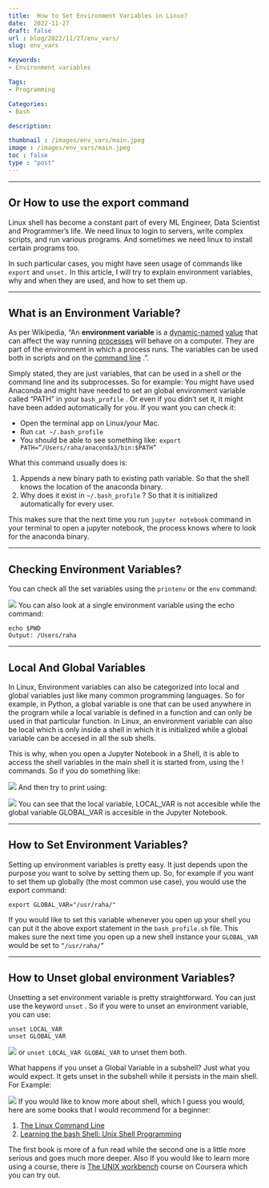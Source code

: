 ```yaml
---
title:  How to Set Environment Variables in Linux?
date:  2022-11-27
draft: false
url : blog/2022/11/27/env_vars/
slug: env_vars

Keywords:
- Environment variables

Tags:
- Programming

Categories:
- Bash

description:

thumbnail : /images/env_vars/main.jpeg
image : /images/env_vars/main.jpeg
toc : false
type : "post"
---
```



---

## Or How to use the export command

Linux shell has become a constant part of every ML Engineer, Data Scientist and Programmer’s life\. We need linux to login to servers, write complex scripts, and run various programs\. And sometimes we need linux to install certain programs too\.

In such particular cases, you might have seen usage of commands like `export` and `unset.` In this article, I will try to explain environment variables, why and when they are used, and how to set them up\.

---

## What is an Environment Variable?

As per Wikipedia, “An **environment variable** is a [dynamic\-named](https://en.wikipedia.org/wiki/Name_resolution_(programming_languages)) [value](https://en.wikipedia.org/wiki/Value_(computer_science)) that can affect the way running [processes](https://en.wikipedia.org/wiki/Process_(computing)) will behave on a computer\. They are part of the environment in which a process runs\. The variables can be used both in scripts and on the [command line](https://en.wikipedia.org/wiki/Command_line) \.”\.

Simply stated, they are just variables, that can be used in a shell or the command line and its subprocesses\. So for example: You might have used Anaconda and might have needed to set an global environment variable called “PATH” in your `bash_profile` \. Or even if you didn’t set it, it might have been added automatically for you\. If you want you can check it:
- Open the terminal app on Linux/your Mac\.
- Run `cat ~/.bash_profile`
- You should be able to see something like: `export PATH=”/Users/raha/anaconda3/bin:$PATH”`


What this command usually does is:
1. Appends a new binary path to existing path variable\. So that the shell knows the location of the anaconda binary\.
2. Why does it exist in `~/.bash_profile` ? So that it is initialized automatically for every user\.


This makes sure that the next time you run `jupyter notebook` command in your terminal to open a jupyter notebook, the process knows where to look for the anaconda binary\.

---

## Checking Environment Variables?

You can check all the set variables using the `printenv` or the `env` command:


![](/images/env_vars/1*P5jm3DtX16Q0E155jgWX6A.png "")
You can also look at a single environment variable using the echo command:
```
echo $PWD
Output: /Users/raha
```

---

## Local And Global Variables

In Linux, Environment variables can also be categorized into local and global variables just like many common programming languages\. So for example, in Python, a global variable is one that can be used anywhere in the program while a local variable is defined in a function and can only be used in that particular function\. In Linux, an environment variable can also be local which is only inside a shell in which it is initialized while a global variable can be accesed in all the sub shells\.

This is why, when you open a Jupyter Notebook in a Shell, it is able to access the shell variables in the main shell it is started from, using the \! commands\. So if you do something like:


![](/images/env_vars/1*-19L8Qs25xZOoocZCLRkWg.png "")
And then try to print using:


![](/images/env_vars/1*0h35VchWglR9WIJPc1qbgA.png "")
You can see that the local variable, LOCAL\_VAR is not accesible while the global variable GLOBAL\_VAR is accesible in the Jupyter Notebook\.

---

## How to Set Environment Variables?

Setting up environment variables is pretty easy\. It just depends upon the purpose you want to solve by setting them up\. So, for example if you want to set them up globally \(the most common use case\), you would use the export command:
```
export GLOBAL_VAR="/usr/raha/"
```

If you would like to set this variable whenever you open up your shell you can put it the above export statement in the `bash_profile.sh` file\. This makes sure the next time you open up a new shell instance your `GLOBAL_VAR` would be set to `“/usr/raha/”`

---

## How to Unset global environment Variables?

Unsetting a set environment variable is pretty straightforward\. You can just use the keyword `unset` \. So if you were to unset an environment variable, you can use:
```
unset LOCAL_VAR
unset GLOBAL_VAR
```


![](/images/env_vars/1*4hZ3jTes55J5OCfaN8LL2Q.png "")
or `unset LOCAL_VAR GLOBAL_VAR` to unset them both\.

What happens if you unset a Global Variable in a subshell? Just what you would expect\. It gets unset in the subshell while it persists in the main shell\. For Example:


![](/images/env_vars/1*0FFEKtaLKdbY2TDtuZj3vQ.png "")
If you would like to know more about shell, which I guess you would, here are some books that I would recommend for a beginner:
1. [The Linux Command Line](https://amzn.to/39LYy1R)
2. [Learning the bash Shell: Unix Shell Programming](https://amzn.to/3kTbwND)


The first book is more of a fun read while the second one is a little more serious and goes much more deeper\. Also If you would like to learn more using a course, there is [The UNIX workbench](https://imp.i384100.net/7aay9y) course on Coursera which you can try out\.



